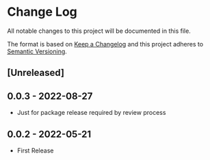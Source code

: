 # Change Log

All notable changes to this project will be documented in this file.

The format is based on [Keep a Changelog](http://keepachangelog.com/)
and this project adheres to [Semantic Versioning](http://semver.org/).

## [Unreleased]

## 0.0.3 - 2022-08-27

- Just for package release required by review process

## 0.0.2 - 2022-05-21

- First Release

